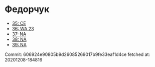 # Федорчук
- [35: CE](35.md)
- [36: WA 23](36.md)
- [37: NA](37.md)
- [38: NA](38.md)
- [39: NA](39.md)

Commit: 606924e90805b9d26085269017b9fe33eaf1d4ce
 fetched at: 20201208-184816
